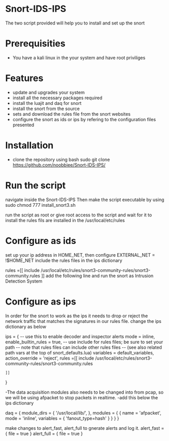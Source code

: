 # Snort-IDS-IPS
The two script provided will help you to install and set up the snort

# Prerequisities
- You have a kali linux in the your system and have root priviliges

# Features
- update and upgrades your system
- install all the necessary packages required
- install the luajit and daq for snort
- install the snort from the source
- sets and download the rules file from the snort websites
- configure the snort as ids or ips by refering to the configuration files presented

# Installation
- clone the repository using bash
  sudo git clone https://github.com/noobbiee/Snort-IDS-IPS/

# Run the script
navigate inside the Snort-IDS-IPS
Then
make the script executable by using
sudo chmod 777 install_snort3.sh

run the script as root or give root access to the script
and wait for it to install 
the rules fils are installed in the /usr/local/etc/rules

# Configure as ids
set up your ip address in HOME_NET, then configure EXTERNAL_NET = !$HOME_NET
include the rules files in the ips dictionary


rules =[[
    include /usr/local/etc/rules/snort3-community-rules/snort3-community.rules
       ]]
add the following line and run the snort as Intrusion Detection System


# Configure as ips
In order for the snort to work as the ips it needs to drop or reject the network traffic that matches the signatures in our rules file.
change the ips dictionary as below


ips = {
    -- use this to enable decoder and inspector alerts
    mode = inline,
    enable_builtin_rules = true,
    -- use include for rules files; be sure to set your path
    -- note that rules files can include other rules files
    -- (see also related path vars at the top of snort_defaults.lua)
    variables = default_variables,
    action_override = 'reject',
    rules =[[
    include /usr/local/etc/rules/snort3-community-rules/snort3-community.rules
    
    ]]
}


-The data acquisition modules also needs to be changed into from pcap, so we will be using afpacket to stop packets in realtime.
-add this below the ips dictionary


daq = {
	module_dirs = {
		'/usr/local/lib/',
	},
	modules = {
		{
			name = 'afpacket',
			mode = 'inline',
			variables = {
				'fanout_type=hash'
			}
		}
	}
}


make changes to alert_fast, alert_full to gnerate alerts and log it.
alert_fast = { file = true }
alert_full = { file = true }
